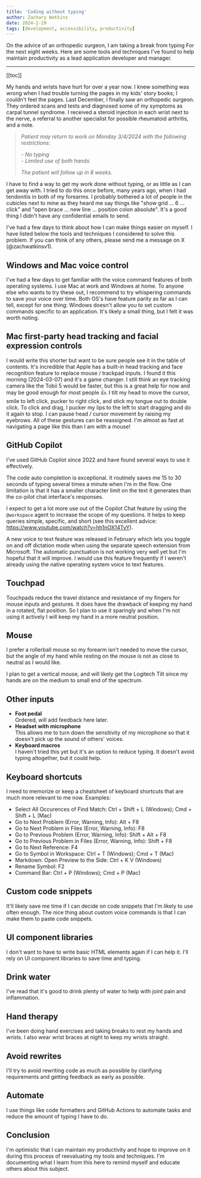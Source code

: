 ```yaml
---
title: 'Coding without typing'
author: Zachary Watkins
date: 2024-2-29
tags: [development, accessibility, productivity]
---
```


On the advice of an orthopedic surgeon, I am taking a break from typing For the next eight weeks. Here are some tools and techniques I've found to help maintain productivity as a lead application developer and manager.

---

[[toc]]

My hands and wrists have hurt for over a year now. I knew something was wrong when I had trouble turning the pages in my kids' story books; I couldn't feel the pages. Last December, I finally saw an orthopedic surgeon. They ordered scans and tests and diagnosed some of my symptoms as carpal tunnel syndrome. I received a steroid injection in each wrist next to the nerve, a referral to another specialist for possible rheumatoid arthritis, and a note.

> *Patient may return to work on Monday 3/4/2024 with the following restrictions:*
> 
> *- No typing*  
> *- Limited use of both hands*
> 
> *The patient will follow up in 8 weeks.*

I have to find a way to get my work done without typing, or as little as I can get away with. I tried to do this once before, many years ago, when I had tendonitis in both of my forearms. I probably bothered a lot of people in the cubicles next to mine as they heard me say things like "show grid ... 6 ... click" and "open brace ... new line ... position colon absolute". It's a good thing I didn't have any confidential emails to send.

I've had a few days to think about how I can make things easier on myself. I have listed below the tools and techniques I considered to solve this problem. If you can think of any others, please send me a message on X (@zachwatkinsv1).

## Windows and Mac voice control

I've had a few days to get familiar with the voice command features of both operating systems. I use Mac at work and Windows at home. To anyone else who wants to try these out, I recommend to try whispering commands to save your voice over time. Both OS's have feature parity as far as I can tell, except for one thing: Windows doesn't allow you to set custom commands specific to an application. It's likely a small thing, but I felt it was worth noting.

## Mac first-party head tracking and facial expression controls

I would write this shorter but want to be sure people see it in the table of contents. It's incredible that Apple has a built-in head tracking and face recognition feature to replace mouse / trackpad inputs. I found it this morning (2024-03-07) and it's a game changer. I still think an eye tracking camera like the Tobii 5 would be faster, but this is a great help for now and may be good enough for most people :thumbsup:. I tilt my head to move the cursor, smile to left click, pucker to right click, and stick my tongue out to double click. To click and drag, I pucker my lips to the left to start dragging and do it again to stop. I can pause head / cursor movement by raising my eyebrows. All of these gestures can be reassigned. I'm almost as fast at navigating a page like this than I am with a mouse!

## GitHub Copilot

I've used GitHub Copilot since 2022 and have found several ways to use it effectively.

The code auto completion is exceptional. It routinely saves me 15 to 30 seconds of typing several times a minute when I'm in the flow. One limitation is that it has a smaller character limit on the text it generates than the co-pilot chat interface's responses.

I expect to get a lot more use out of the Copilot Chat feature by using the `@workspace` agent to increase the scope of my questions. It helps to keep queries simple, specific, and short (see this excellent advice: https://www.youtube.com/watch?v=hh1nOX14TyY).

A new voice to text feature was released in February which lets you toggle on and off dictation mode when using the separate speech extension from Microsoft. The automatic punctuation is not working very well yet but I'm hopeful that it will improve. I would use this feature frequently if I weren't already using the native operating system voice to text features.

## Touchpad

Touchpads reduce the travel distance and resistance of my fingers for mouse inputs and gestures. It does have the drawback of keeping my hand in a rotated, flat position. So I plan to use it sparingly and when I'm not using it actively I will keep my hand in a more neutral position.

## Mouse

I prefer a rollerball mouse so my forearm isn't needed to move the cursor, but the angle of my hand while resting on the mouse is not as close to neutral as I would like.

I plan to get a vertical mouse, and will likely get the Logitech Tilt since my hands are on the medium to small end of the spectrum.

## Other inputs

- **Foot pedal**  
  Ordered, will add feedback here later.
- **Headset with microphone**  
  This allows me to turn down the sensitivity of my microphone so that it doesn't pick up the sound of others' voices.
- **Keyboard macros**  
  I haven't tried this yet but it's an option to reduce typing. It doesn't avoid typing altogether, but it could help.

## Keyboard shortcuts

I need to memorize or keep a cheatsheet of keyboard shortcuts that are much more relevant to me now. Examples:

- Select All Occurences of Find Match: Ctrl + Shift + L (Windows); Cmd + Shift + L (Mac)
- Go to Next Problem (Error, Warning, Info): Alt + F8
- Go to Next Problem in Files (Error, Warning, Info): F8
- Go to Previous Problem (Error, Warning, Info): Shift + Alt + F8
- Go to Previous Problem in Files (Error, Warning, Info): Shift + F8
- Go to Next Reference: F4
- Go to Symbol in Workspace: Ctrl + T (Windows); Cmd + T (Mac)
- Markdown: Open Preview to the Side: Ctrl + K V (Windows)
- Rename Symbol: F2
- Command Bar: Ctrl + P (Windows); Cmd + P (Mac)

## Custom code snippets

It'll likely save me time if I can decide on code snippets that I'm likely to use often enough. The nice thing about custom voice commands is that I can make them to paste code snippets.

## UI component libraries

I don't want to have to write basic HTML elements again if I can help it. I'll rely on UI component libraries to save time and typing.

## Drink water

I've read that it's good to drink plenty of water to help with joint pain and inflammation.

## Hand therapy

I've been doing hand exercises and taking breaks to rest my hands and wrists. I also wear wrist braces at night to keep my wrists straight.

## Avoid rewrites

I'll try to avoid rewriting code as much as possible by clarifying requirements and getting feedback as early as possible.

## Automate

I use things like code formatters and GitHub Actions to automate tasks and reduce the amount of typing I have to do.

## Conclusion

I'm optimistic that I can maintain my productivity and hope to improve on it during this process of reevaluating my tools and techniques. I'm documenting what I learn from this here to remind myself and educate others about this subject.

